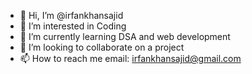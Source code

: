 - 👋 Hi, I’m @irfankhansajid
- 👀 I’m interested in Coding
- 🌱 I’m currently learning DSA and web development 
- 💞️ I’m looking to collaborate on a project
- 📫 How to reach me email: irfankhansajid@gmail.com 

<!---
irfankhansajid/irfankhansajid is a ✨ special ✨ repository because its `README.md` (this file) appears on your GitHub profile.
You can click the Preview link to take a look at your changes.
--->

